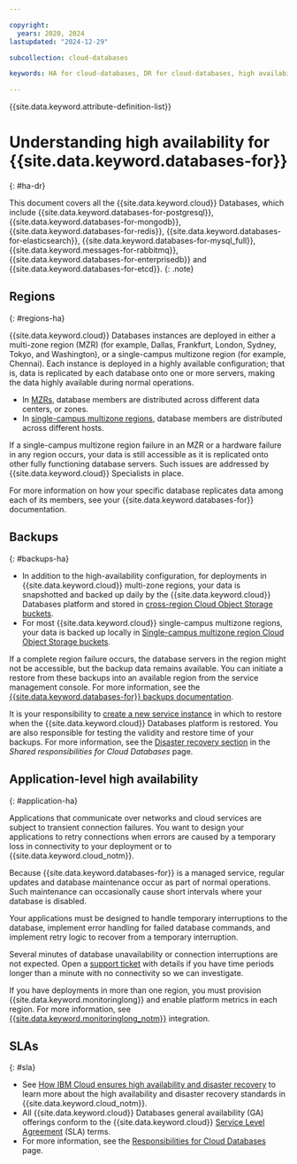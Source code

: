 ```yaml
---

copyright:
  years: 2020, 2024
lastupdated: "2024-12-29"

subcollection: cloud-databases

keywords: HA for cloud-databases, DR for cloud-databases, high availability for cloud-databases, disaster recovery for cloud-databases, failover for cloud-databases

---
```


{{site.data.keyword.attribute-definition-list}}

# Understanding high availability for {{site.data.keyword.databases-for}}
{: #ha-dr}

This document covers all the {{site.data.keyword.cloud}} Databases, which include {{site.data.keyword.databases-for-postgresql}}, {{site.data.keyword.databases-for-mongodb}}, {{site.data.keyword.databases-for-redis}}, {{site.data.keyword.databases-for-elasticsearch}}, {{site.data.keyword.databases-for-mysql_full}}, {{site.data.keyword.messages-for-rabbitmq}}, {{site.data.keyword.databases-for-enterprisedb}} and {{site.data.keyword.databases-for-etcd}}. 
{: .note}

## Regions
{: #regions-ha}

{{site.data.keyword.cloud}} Databases instances are deployed in either a multi-zone region (MZR) (for example, Dallas, Frankfurt, London, Sydney, Tokyo, and Washington), or a single-campus multizone region (for example, Chennai). Each instance is deployed in a highly available configuration; that is, data is replicated by each database onto one or more servers, making the data highly available during normal operations.

- In [MZRs](/docs/overview?topic=overview-locations#table-mzr), database members are distributed across different data centers, or zones.  
- In [single-campus multizone regions](/docs/overview?topic=overview-locations#single-campus-mzr), database members are distributed across different hosts.

If a single-campus multizone region failure in an MZR or a hardware failure in any region occurs, your data is still accessible as it is replicated onto other fully functioning database servers. Such issues are addressed by {{site.data.keyword.cloud}} Specialists in place. 

For more information on how your specific database replicates data among each of its members, see your {{site.data.keyword.databases-for}} documentation.

## Backups
{: #backups-ha}

- In addition to the high-availability configuration, for deployments in {{site.data.keyword.cloud}} multi-zone regions, your data is snapshotted and backed up daily by the {{site.data.keyword.cloud}} Databases platform and stored in [cross-region Cloud Object Storage buckets](/docs/cloud-object-storage?topic=cloud-object-storage-endpoints#endpoints-geo).
- For most {{site.data.keyword.cloud}} single-campus multizone regions, your data is backed up locally in [Single-campus multizone region Cloud Object Storage buckets](/docs/cloud-object-storage?topic=cloud-object-storage-endpoints#endpoints-zone).

If a complete region failure occurs, the database servers in the region might not be accessible, but the backup data remains available. You can initiate a restore from these backups into an available region from the service management console. For more information, see the [{{site.data.keyword.databases-for}} backups documentation](/docs/cloud-databases?topic=cloud-databases-dashboard-backups). 

It is your responsibility to [create a new service instance](/docs/cloud-databases?topic=cloud-databases-getting-started-cdb-provision-instance) in which to restore when the {{site.data.keyword.cloud}} Databases platform is restored. You are also responsible for testing the validity and restore time of your backups. For more information, see the [Disaster recovery section](/docs/cloud-databases?topic=cloud-databases-responsibilities-cloud-databases#disaster-recovery-responsibilities) in the *Shared responsibilities for Cloud Databases* page.

## Application-level high availability
{: #application-ha}

Applications that communicate over networks and cloud services are subject to transient connection failures. You want to design your applications to retry connections when errors are caused by a temporary loss in connectivity to your deployment or to {{site.data.keyword.cloud_notm}}.

Because {{site.data.keyword.databases-for}} is a managed service, regular updates and database maintenance occur as part of normal operations. Such maintenance can occasionally cause short intervals where your database is disabled.

Your applications must be designed to handle temporary interruptions to the database, implement error handling for failed database commands, and implement retry logic to recover from a temporary interruption.

Several minutes of database unavailability or connection interruptions are not expected. Open a [support ticket](https://cloud.ibm.com/unifiedsupport/cases/add) with details if you have time periods longer than a minute with no connectivity so we can investigate.

If you have deployments in more than one region, you must provision {{site.data.keyword.monitoringlong}} and enable platform metrics in each region. For more information, see [{{site.data.keyword.monitoringlong_notm}}](/docs/cloud-databases?topic=cloud-databases-monitoring) integration.

## SLAs
{: #sla}

- See [How IBM Cloud ensures high availability and disaster recovery](docs/resiliency?topic=resiliency-ha-redundancy) to learn more about the high availability and disaster recovery standards in {{site.data.keyword.cloud_notm}}.
- All {{site.data.keyword.cloud}} Databases general availability (GA) offerings conform to the {{site.data.keyword.cloud}} [Service Level Agreement](/docs/overview?topic=overview-slas) (SLA) terms.
- For more information, see the [Responsibilities for Cloud Databases](/docs/cloud-databases?topic=cloud-databases-responsibilities-cloud-databases) page.
